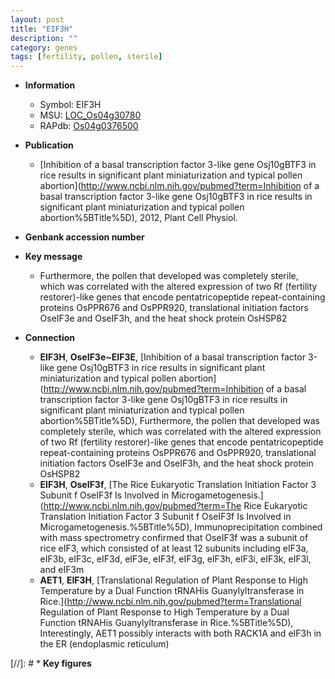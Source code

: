 ```yaml
---
layout: post
title: "EIF3H"
description: ""
category: genes
tags: [fertility, pollen, sterile]
---
```


* **Information**  
    + Symbol: EIF3H  
    + MSU: [LOC_Os04g30780](http://rice.uga.edu/cgi-bin/ORF_infopage.cgi?orf=LOC_Os04g30780)  
    + RAPdb: [Os04g0376500](https://rapdb.dna.affrc.go.jp/locus/?name=Os04g0376500)  

* **Publication**  
    + [Inhibition of a basal transcription factor 3-like gene Osj10gBTF3 in rice results in significant plant miniaturization and typical pollen abortion](http://www.ncbi.nlm.nih.gov/pubmed?term=Inhibition of a basal transcription factor 3-like gene Osj10gBTF3 in rice results in significant plant miniaturization and typical pollen abortion%5BTitle%5D), 2012, Plant Cell Physiol.

* **Genbank accession number**  

* **Key message**  
    + Furthermore, the pollen that developed was completely sterile, which was correlated with the altered expression of two Rf (fertility restorer)-like genes that encode pentatricopeptide repeat-containing proteins OsPPR676 and OsPPR920, translational initiation factors OseIF3e and OseIF3h, and the heat shock protein OsHSP82

* **Connection**  
    + __EIF3H__, __OseIF3e~EIF3E__, [Inhibition of a basal transcription factor 3-like gene Osj10gBTF3 in rice results in significant plant miniaturization and typical pollen abortion](http://www.ncbi.nlm.nih.gov/pubmed?term=Inhibition of a basal transcription factor 3-like gene Osj10gBTF3 in rice results in significant plant miniaturization and typical pollen abortion%5BTitle%5D), Furthermore, the pollen that developed was completely sterile, which was correlated with the altered expression of two Rf (fertility restorer)-like genes that encode pentatricopeptide repeat-containing proteins OsPPR676 and OsPPR920, translational initiation factors OseIF3e and OseIF3h, and the heat shock protein OsHSP82
    + __EIF3H__, __OseIF3f__, [The Rice Eukaryotic Translation Initiation Factor 3 Subunit f OseIF3f Is Involved in Microgametogenesis.](http://www.ncbi.nlm.nih.gov/pubmed?term=The Rice Eukaryotic Translation Initiation Factor 3 Subunit f OseIF3f Is Involved in Microgametogenesis.%5BTitle%5D), Immunoprecipitation combined with mass spectrometry confirmed that OseIF3f was a subunit of rice eIF3, which consisted of at least 12 subunits including eIF3a, eIF3b, eIF3c, eIF3d, eIF3e, eIF3f, eIF3g, eIF3h, eIF3i, eIF3k, eIF3l, and eIF3m
    + __AET1__, __EIF3H__, [Translational Regulation of Plant Response to High Temperature by a Dual Function tRNAHis Guanylyltransferase in Rice.](http://www.ncbi.nlm.nih.gov/pubmed?term=Translational Regulation of Plant Response to High Temperature by a Dual Function tRNAHis Guanylyltransferase in Rice.%5BTitle%5D),  Interestingly, AET1 possibly interacts with both RACK1A and eIF3h in the ER (endoplasmic reticulum)

[//]: # * **Key figures**  


